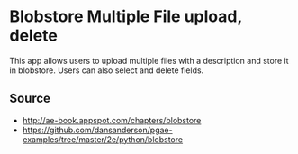 # Blobstore Multiple File upload, delete

This app allows users to upload multiple files with a description and store it in blobstore.
Users can also select and delete fields.

## Source
- http://ae-book.appspot.com/chapters/blobstore
- https://github.com/dansanderson/pgae-examples/tree/master/2e/python/blobstore